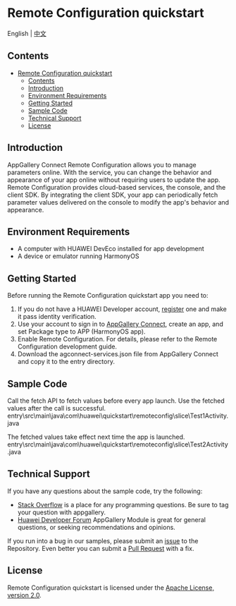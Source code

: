 # Remote Configuration quickstart

English | [中文](https://github.com/AppGalleryConnect/agc-demos/blob/main/HarmonyOS/remoteconfig/README_ZH.md)


## Contents

- [Remote Configuration quickstart](#remote-configuration-quickstart)
  - [Contents](#contents)
  - [Introduction](#introduction)
  - [Environment Requirements](#environment-requirements)
  - [Getting Started](#getting-started)
  - [Sample Code](#sample-code)
  - [Technical Support](#technical-support)
  - [License](#license)

## Introduction

AppGallery Connect Remote Configuration allows you to manage parameters online. With the service, you can change the behavior and appearance of your app online without requiring users to update the app. Remote Configuration provides cloud-based services, the console, and the client SDK. By integrating the client SDK, your app can periodically fetch parameter values delivered on the console to modify the app's behavior and appearance.

## Environment Requirements

* A computer with HUAWEI DevEco installed for app development
* A device or emulator running HarmonyOS

## Getting Started

Before running the Remote Configuration quickstart app you need to:
1. If you do not have a HUAWEI Developer account, [register](https://developer.huawei.com/consumer/en/doc/start/registration-and-verification-0000001053628148) one and make it pass identity verification.
2. Use your account to sign in to [AppGallery Connect](https://developer.huawei.com/consumer/en/service/josp/agc/index.html#/), create an app, and set Package type to APP (HarmonyOS app).
3. Enable Remote Configuration. For details, please refer to the Remote Configuration development guide.
4. Download the agconnect-services.json file from AppGallery Connect and copy it to the entry directory.

## Sample Code

Call the fetch API to fetch values before every app launch. Use the fetched values after the call is successful.
entry\src\main\java\com\huawei\quickstart\remoteconfig\slice\Test1Activity.java

The fetched values take effect next time the app is launched.
entry\src\main\java\com\huawei\quickstart\remoteconfig\slice\Test2Activity.java

## Technical Support

If you have any questions about the sample code, try the following:

- [Stack Overflow](https://stackoverflow.com/users/14194729/appgallery-connect) is a place for any programming questions. Be sure to tag your question with appgallery.
- [Huawei Developer Forum](https://developer.huawei.com/consumer/en/forum/blockdisplay?fid=18) AppGallery Module is great for general questions, or seeking recommendations and opinions.

If you run into a bug in our samples, please submit an [issue](https://github.com/AppGalleryConnect/agc-demos/issues) to the Repository. Even better you can submit a [Pull Request](https://github.com/AppGalleryConnect/agc-demos/pulls) with a fix.

## License

Remote Configuration quickstart is licensed under the [Apache License, version 2.0](http://www.apache.org/licenses/LICENSE-2.0).
